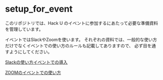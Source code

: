 # setup_for_event

このリポジトリでは、Hack U のイベントに参加するにあたって必要な準備資料を管理しています。

イベントではSlackやZoomを使います。
それぞれの資料では、一般的な使い方だけでなくイベントでの使い方のルールも記載してありますので、
必ず目を通すようにしてください。

[Slackの使い方イベントでの導入](./Slackの使い方イベントでの導入.pdf)

[ZOOMのイベントでの使い方](./ZOOMのイベントでの使い方.pdf)